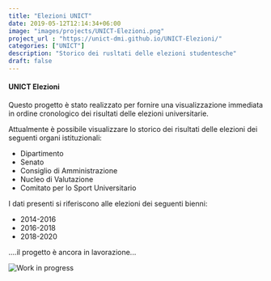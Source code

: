 ```yaml
---
title: "Elezioni UNICT"
date: 2019-05-12T12:14:34+06:00
image: "images/projects/UNICT-Elezioni.png"
project_url : "https://unict-dmi.github.io/UNICT-Elezioni/"
categories: ["UNICT"]
description: "Storico dei rusltati delle elezioni studentesche"
draft: false
---
```


#### UNICT Elezioni

Questo progetto è stato realizzato per fornire una visualizzazione immediata in ordine cronologico dei risultati delle elezioni universitarie.

Attualmente è possibile visualizzare lo storico dei risultati delle elezioni dei seguenti organi istituzionali:
- Dipartimento
- Senato
- Consiglio di Amministrazione
- Nucleo di Valutazione
- Comitato per lo Sport Universitario

I dati presenti si riferiscono alle elezioni dei seguenti bienni:
- 2014-2016
- 2016-2018
- 2018-2020

....il progetto è ancora in lavorazione...

![Work in progress](https://herbrant.github.io/DMI-Insider-Website/images/projects/wip.png)
